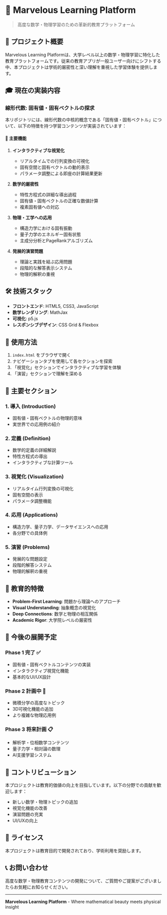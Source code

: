 # 🎯 Marvelous Learning Platform

> 高度な数学・物理学習のための革新的教育プラットフォーム

## 📖 プロジェクト概要

Marvelous Learning Platformは、大学レベル以上の数学・物理学習に特化した教育プラットフォームです。従来の教育アプリが一般ユーザー向けにシフトする中、本プロジェクトは学術的厳密性と深い理解を重視した学習体験を提供します。

## 🎓 現在の実装内容

### 線形代数: 固有値・固有ベクトルの探求

本リポジトリには、線形代数の中核的概念である「固有値・固有ベクトル」について、以下の特徴を持つ学習コンテンツが実装されています：

#### 🌟 主要機能

1. **インタラクティブな視覚化**
   - リアルタイムでの行列変換の可視化
   - 固有空間と固有ベクトルの動的表示
   - パラメータ調整による即座の計算結果更新

2. **数学的厳密性**
   - 特性方程式の詳細な導出過程
   - 固有値・固有ベクトルの正確な数値計算
   - 複素固有値への対応

3. **物理・工学への応用**
   - 構造力学における固有振動
   - 量子力学のエネルギー固有状態
   - 主成分分析とPageRankアルゴリズム

4. **発展的演習問題**
   - 理論と実践を結ぶ応用問題
   - 段階的な解答表示システム
   - 物理的解釈の重視

## 🛠️ 技術スタック

- **フロントエンド**: HTML5, CSS3, JavaScript
- **数学レンダリング**: MathJax
- **可視化**: p5.js
- **レスポンシブデザイン**: CSS Grid & Flexbox

## 🚀 使用方法

1. `index.html` をブラウザで開く
2. ナビゲーションタブを使用して各セクションを探索
3. 「視覚化」セクションでインタラクティブな学習を体験
4. 「演習」セクションで理解を深める

## 📱 主要セクション

### 1. 導入 (Introduction)
- 固有値・固有ベクトルの物理的意味
- 実世界での応用例の紹介

### 2. 定義 (Definition)
- 数学的定義の詳細解説
- 特性方程式の導出
- インタラクティブな計算ツール

### 3. 視覚化 (Visualization)
- リアルタイム行列変換の可視化
- 固有空間の表示
- パラメータ調整機能

### 4. 応用 (Applications)
- 構造力学、量子力学、データサイエンスへの応用
- 各分野での具体例

### 5. 演習 (Problems)
- 発展的な問題設定
- 段階的解答システム
- 物理的解釈の重視

## 🎯 教育的特徴

- **Problem-First Learning**: 問題から理論へのアプローチ
- **Visual Understanding**: 抽象概念の視覚化
- **Deep Connections**: 数学と物理の相互関係
- **Academic Rigor**: 大学院レベルの厳密性

## 🔮 今後の展開予定

### Phase 1 完了 ✅
- 固有値・固有ベクトルコンテンツの実装
- インタラクティブ視覚化機能
- 基本的なUI/UX設計

### Phase 2 計画中 🚧
- 微積分学の高度なトピック
- 3D可視化機能の追加
- より複雑な物理応用例

### Phase 3 将来計画 📋
- 解析学・位相数学コンテンツ
- 量子力学・相対論の数理
- AI支援学習システム

## 🤝 コントリビューション

本プロジェクトは教育的価値の向上を目指しています。以下の分野での貢献を歓迎します：

- 新しい数学・物理トピックの追加
- 視覚化機能の改善
- 演習問題の充実
- UI/UXの向上

## 📄 ライセンス

本プロジェクトは教育目的で開発されており、学術利用を奨励します。

## 📞 お問い合わせ

高度な数学・物理教育コンテンツの開発について、ご質問やご提案がございましたらお気軽にお知らせください。

---

**Marvelous Learning Platform** - Where mathematical beauty meets physical insight
